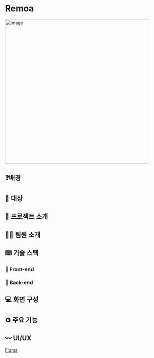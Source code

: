 # Remoa

<img width="471" alt="image" src="https://user-images.githubusercontent.com/64712993/230924674-6cb31e47-9b47-4a1e-ad09-ff02a53f5cf0.png">

## ❓배경


## 👥 대상


## 📖 프로젝트 소개


## 🧑‍💻 팀원 소개


## ⌨️ 기술 스택

### 💫 Front-end

### 💫 Back-end


## 💻 화면 구성

## ⚙︎ 주요 기능

## 〰 UI/UX
[Figma](https://www.figma.com/file/afTvihibzwDCoa5oJZBJE1/%EB%A0%88%EB%AA%A8%EC%95%84_GUI_230111?node-id=0-1&t=U9zbbPGCBEqYvbmx-0)
